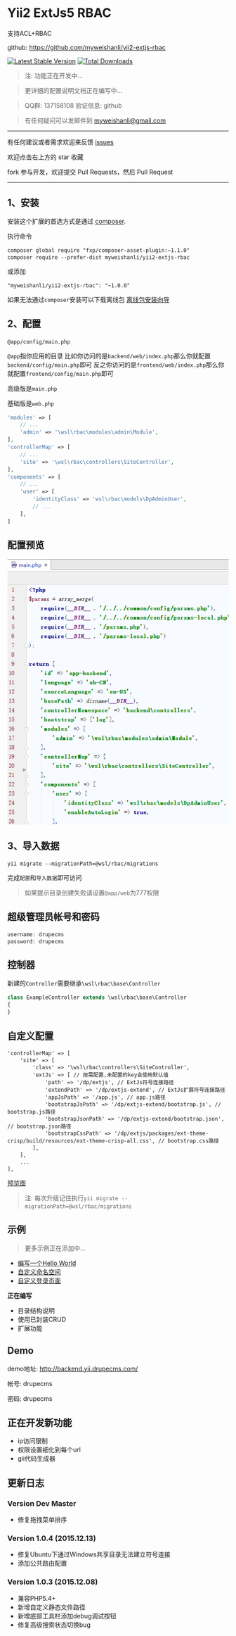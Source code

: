 Yii2 ExtJs5 RBAC
=========

支持ACL+RBAC

github: https://github.com/myweishanli/yii2-extjs-rbac

[![Latest Stable Version](https://poser.pugx.org/myweishanli/yii2-extjs-rbac/v/stable.png)](https://packagist.org/packages/myweishanli/yii2-extjs-rbac)
[![Total Downloads](https://poser.pugx.org/myweishanli/yii2-extjs-rbac/downloads.png)](https://packagist.org/packages/myweishanli/yii2-extjs-rbac)

> 注: 功能正在开发中...

> 更详细的配置说明文档正在编写中...

> QQ群: 137158108 验证信息: github

> 有任何疑问可以发邮件到 myweishanli@gmail.com


---
有任何建议或者需求欢迎来反馈 [issues](../../issues)

欢迎点击右上方的 star 收藏

fork 参与开发，欢迎提交 Pull Requests，然后 Pull Request

---

1、安装
------------

安装这个扩展的首选方式是通过 [composer](http://getcomposer.org/download/).

执行命令

```
composer global require "fxp/composer-asset-plugin:~1.1.0"
composer require --prefer-dist myweishanli/yii2-extjs-rbac
```
或添加

```
"myweishanli/yii2-extjs-rbac": "~1.0.0"
```


如果无法通过`composer`安装可以下载离线包 [离线包安装向导](docs/offline-install.md)

2、配置
------------

`@app/config/main.php`

`@app`指你应用的目录 比如你访问的是`backend/web/index.php`那么你就配置`backend/config/main.php`即可
反之你访问的是`frontend/web/index.php`那么你就配置`frontend/config/main.php`即可

高级版是`main.php`

基础版是`web.php`

```php
'modules' => [
    // ...
    'admin' => '\wsl\rbac\modules\admin\Module',
],
'controllerMap' => [
    // ...
    'site' => '\wsl\rbac\controllers\SiteController',
],
'components' => [
    // ...
    'user' => [
        'identityClass' => 'wsl\rbac\models\DpAdminUser',
        // ...
    ],
]
```

配置预览
---------

![](docs/images/config-preview.png)

3、导入数据
------------

```
yii migrate --migrationPath=@wsl/rbac/migrations
```

完成`配置`和`导入数据`即可访问

> 如果提示目录创建失败请设置`@app/web`为777权限

超级管理员帐号和密码
------------

```
username: drupecms
password: drupecms
```

控制器
------------

新建的`Controller`需要继承`\wsl\rbac\base\Controller`

```php
class ExampleController extends \wsl\rbac\base\Controller
{
}
```

自定义配置
------------

```
'controllerMap' => [
    'site' => [
        'class' => '\wsl\rbac\controllers\SiteController',
        'extJs' => [ // 按需配置,未配置的key会使用默认值
            'path' => '/dp/extjs', // ExtJs符号连接路径
            'extendPath' => '/dp/extjs-extend', // ExtJs扩展符号连接路径
            'appJsPath' => '/app.js', // app.js路径
            'bootstrapJsPath' => '/dp/extjs-extend/bootstrap.js', // bootstrap.js路径
            'bootstrapJsonPath' => '/dp/extjs-extend/bootstrap.json', // bootstrap.json路径
            'bootstrapCssPath' => '/dp/extjs/packages/ext-theme-crisp/build/resources/ext-theme-crisp-all.css', // bootstrap.css路径
        ],
    ],
    ...
],
```

[预览图](docs/preview.md)

> 注: 每次升级记住执行`yii migrate --migrationPath=@wsl/rbac/migrations`

示例
------------

> 更多示例正在添加中...

- [编写一个Hello World](docs/example/hello-world/hello-world.md)
- [自定义命名空间](docs/example/custom-namespace/custom-namespace.md)
- [自定义登录页面](docs/example/custom-login-page/custom-login-page.md)

**正在编写**

- 目录结构说明
- 使用已封装CRUD
- 扩展功能

Demo
------------

demo地址: http://backend.yii.drupecms.com/

帐号: drupecms

密码: drupecms

正在开发新功能
------------
- ip访问限制
- 权限设置细化到每个url
- gii代码生成器

更新日志
------------

### Version Dev Master

- 修复拖拽菜单排序

### Version 1.0.4 (2015.12.13)

- 修复Ubuntu下通过Windows共享目录无法建立符号连接
- 添加公共路由配置

### Version 1.0.3 (2015.12.08)

- 兼容PHP5.4+
- 新增自定义静态文件路径
- 新增底部工具栏添加debug调试按钮
- 修复高级搜索状态切换bug
